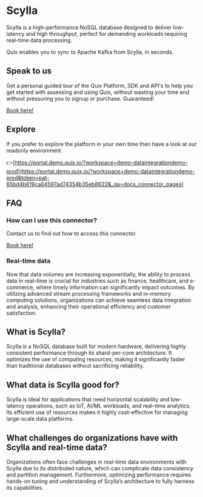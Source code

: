 <!-- START MARKDOWN -->
<!--[tech-name]-->
# Scylla

<!--[blurb-about-tech]-->
Scylla is a high-performance NoSQL database designed to deliver low-latency and high throughput, perfect for demanding workloads requiring real-time data processing.

Quix enables you to sync to Apache Kafka <span id="to_or_from">from</span> <span id="techname">Scylla</span>, in seconds.

## Speak to us

Get a personal guided tour of the Quix Platform, SDK and API's to help you get started with assessing and using Quix, without wasting your time and without pressuring you to signup or purchase. Guaranteed!

[Book here!](https://quix.io/book-a-demo)


## Explore

If you prefer to explore the platform in your own time then have a look at our readonly environment

👉[https://portal.demo.quix.io/?workspace=demo-dataintegrationdemo-prod](https://portal.demo.quix.io/?workspace=demo-dataintegrationdemo-prod&token=pat-65bd4b619ca64597ad74354b35eb8622&_ga=docs_connector_pages)


## FAQ 

### How can I use this connector?

Contact us to find out how to access this connector.

[Book here!](https://quix.io/book-a-demo)

### Real-time data

Now that data volumes are increasing exponentially, the ability to process data in real-time is crucial for industries such as finance, healthcare, and e-commerce, where timely information can significantly impact outcomes. By utilizing advanced stream processing frameworks and in-memory computing solutions, organizations can achieve seamless data integration and analysis, enhancing their operational efficiency and customer satisfaction.

## What is <span id="techname">Scylla</span>?

<!--[tech-seo-text]-->
Scylla is a NoSQL database built for modern hardware, delivering highly consistent performance through its shard-per-core architecture. It optimizes the use of computing resources, making it significantly faster than traditional databases without sacrificing reliability.

## What data is <span id="techname">Scylla</span> good for?

<!--[tech-data-seo-text]-->
Scylla is ideal for applications that need horizontal scalability and low-latency operations, such as IoT, AI/ML workloads, and real-time analytics. Its efficient use of resources makes it highly cost-effective for managing large-scale data platforms.

## What challenges do organizations have with <span id="techname">Scylla</span> and real-time data?

<!--[tech-challenges-seo-text]-->
Organizations often face challenges in real-time data environments with Scylla due to its distributed nature, which can complicate data consistency and partition management. Furthermore, optimizing performance requires hands-on tuning and understanding of Scylla’s architecture to fully harness its capabilities.
<!-- END MARKDOWN -->